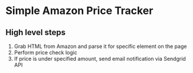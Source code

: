 # Simple Amazon Price Tracker

## High level steps

1. Grab HTML from Amazon and parse it for specific element on the page
2. Perform price check logic
3. If price is under specified amount, send email notification via Sendgrid API
